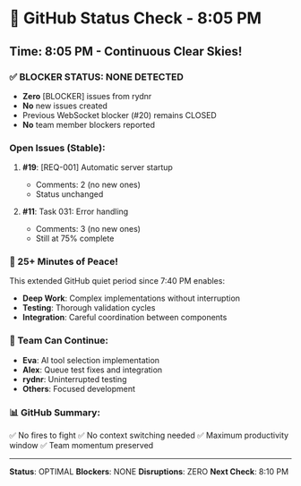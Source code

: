 # 🐙 GitHub Status Check - 8:05 PM

## Time: 8:05 PM - Continuous Clear Skies!

### ✅ BLOCKER STATUS: NONE DETECTED
- **Zero** [BLOCKER] issues from rydnr
- **No** new issues created
- Previous WebSocket blocker (#20) remains CLOSED
- **No** team member blockers reported

### Open Issues (Stable):
1. **#19**: [REQ-001] Automatic server startup
   - Comments: 2 (no new ones)
   - Status unchanged
   
2. **#11**: Task 031: Error handling
   - Comments: 3 (no new ones)
   - Still at 75% complete

### 🎯 25+ Minutes of Peace!
This extended GitHub quiet period since 7:40 PM enables:
- **Deep Work**: Complex implementations without interruption
- **Testing**: Thorough validation cycles
- **Integration**: Careful coordination between components

### 💪 Team Can Continue:
- **Eva**: AI tool selection implementation
- **Alex**: Queue test fixes and integration
- **rydnr**: Uninterrupted testing
- **Others**: Focused development

### 📊 GitHub Summary:
✅ No fires to fight
✅ No context switching needed
✅ Maximum productivity window
✅ Team momentum preserved

---
**Status**: OPTIMAL
**Blockers**: NONE
**Disruptions**: ZERO
**Next Check**: 8:10 PM
